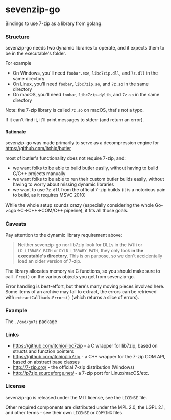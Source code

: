 # sevenzip-go

Bindings to use 7-zip as a library from golang.

### Structure

sevenzip-go needs two dynamic libraries to operate, and it expects them to be
in the executable's folder.

For example

  * On Windows, you'll need `foobar.exe`, `libc7zip.dll`, and `7z.dll` in the same directory
  * On Linux, you'll need `foobar`, `libc7zip.so`, and `7z.so` in the same directory
  * On macOS, you'll need `foobar`, `libc7zip.dylib`, and `7z.so` in the same directory

Note: the 7-zip library is called `7z.so` on macOS, that's not a typo.

If it can't find it, it'll print messages to stderr (and return an error).

#### Rationale

sevenzip-go was made primarily to serve as a decompression engine for <https://github.com/itchio/butler>

most of butler's functionality does not require 7-zip, and:

  * we want folks to be able to build butler easily, without having to build C/C++ projects manually
  * we want folks to be able to run their custom butler builds easily, without having to worry about missing
  dynamic libraries
  * we want to use `7z.dll` from the official 7-zip builds (it is a notorious pain to build, as it requires MSVC 2010)

While the whole setup sounds crazy (especially considering the whole Go->cgo->C->C++->COM/C++ pipeline),
it fits all those goals.

### Caveats

Pay attention to the dynamic library requirement above:

> Neither sevenzip-go nor lib7zip look for DLLs in the `PATH` or `LD_LIBRARY_PATH` or `DYLD_LIBRARY_PATH`,
> they only look **in the executable's directory**. This is on purpose, so we don't accidentally load
> an older version of 7-zip.

The library allocates memory via C functions, so you should make sure to call `.Free()` on the
various objects you get from sevenzip-go.

Error handling is best-effort, but there's many moving pieces involved here. Some items of an archive
may fail to extract, the errors can be retrieved with `extractCallback.Errors()` (which returns a slice of
errors).

### Example

The `./cmd/go7z` package

### Links

  * <https://github.com/itchio/libc7zip> - a C wrapper for lib7zip, based on structs and function pointers
  * <https://github.com/itchio/lib7zip> - a C++ wrapper for the 7-zip COM API, based on abstract base classes
  * <http://7-zip.org/> - the official 7-zip distribution (Windows)
  * <http://p7zip.sourceforge.net/> - a 7-zip port for Linux/macOS/etc.

### License

sevenzip-go is released under the MIT license, see the `LICENSE` file.

Other required components are distributed under the MPL 2.0, the LGPL 2.1, and
other terms - see their own `LICENSE` or `COPYING` files.
